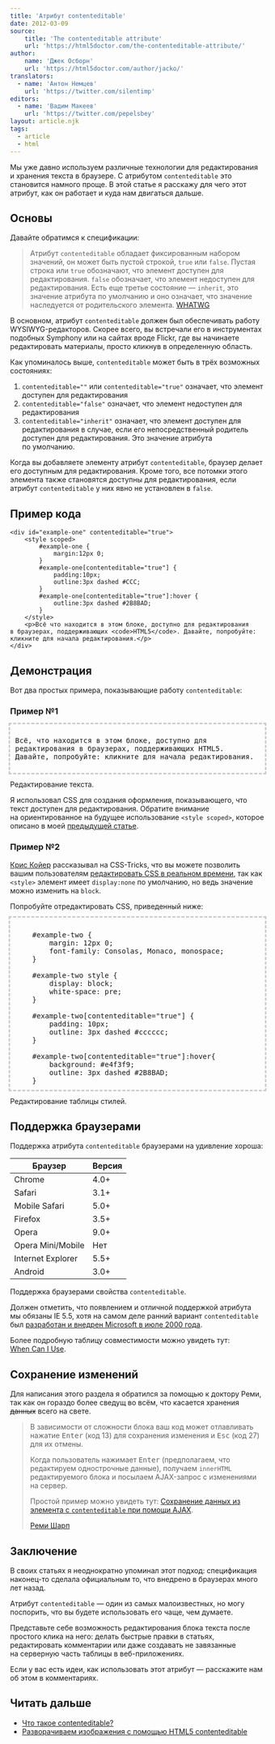 ```yaml
---
title: 'Атрибут contenteditable'
date: 2012-03-09
source:
    title: 'The contenteditable attribute'
    url: 'https://html5doctor.com/the-contenteditable-attribute/'
author:
    name: 'Джек Осборн'
    url: 'https://html5doctor.com/author/jacko/'
translators:
  - name: 'Антон Немцев'
    url: 'https://twitter.com/silentimp'
editors:
  - name: 'Вадим Макеев'
    url: 'https://twitter.com/pepelsbey'
layout: article.njk
tags:
  - article
  - html
---
```


Мы уже давно используем различные технологии для редактирования и хранения текста в браузере. С атрибутом `contenteditable` это становится намного проще. В этой статье я расскажу для чего этот атрибут, как он работает и куда нам двигаться дальше.

## Основы

Давайте обратимся к спецификации:

> Атрибут `contenteditable` обладает фиксированным набором значений, он может быть пустой строкой, `true` или `false`. Пустая строка или `true` обозначают, что элемент доступен для редактирования. `false` обозначает, что элемент недоступен для редактирования. Есть еще третье состояние — `inherit`, это значение атрибута по умолчанию и оно означает, что значение наследуется от родительского элемента.
> [WHATWG](http://www.whatwg.org/specs/web-apps/current-work/multipage/editing.html#contenteditable)

В основном, атрибут `contenteditable` должен был обеспечивать работу WYSIWYG-редакторов. Скорее всего, вы встречали его в инструментах подобных Symphony или на сайтах вроде Flickr, где вы начинаете редактировать материалы, просто кликнув в определенную область.

Как упоминалось выше, `contenteditable` может быть в трёх возможных состояниях:

1. `contenteditable=""` или `contenteditable="true"` означает, что элемент доступен для редактирования
2. `contenteditable="false"` означает, что элемент недоступен для редактирования
3. `contenteditable="inherit"` означает, что элемент доступен для редактирования в случае, если его непосредственный родитель доступен для редактирования. Это значение атрибута по умолчанию.

Когда вы добавляете элементу атрибут `contenteditable`, браузер делает его доступным для редактирования. Кроме того, все потомки этого элемента также становятся доступны для редактирования, если атрибут `contenteditable` у них явно не установлен в `false`.

## Пример кода

    <div id="example-one" contenteditable="true">
        <style scoped>
            #example-one {
                margin:12px 0;
            }
            #example-one[contenteditable="true"] {
                padding:10px;
                outline:3px dashed #CCC;
            }
            #example-one[contenteditable="true"]:hover {
                outline:3px dashed #2B8BAD;
            }
        </style>
        <p>Всё что находится в этом блоке, доступно для редактирования в браузерах, поддерживающих <code>HTML5</code>. Давайте, попробуйте: кликните для начала редактирования.</p>
    </div>

## Демонстрация

Вот два простых примера, показывающие работу `contenteditable`:

### Пример №1

<div id="example-one" contenteditable="true">

<style>
    #example-one {
        margin: 12px 0;
        font-family: Consolas, Monaco, monospace;
    }

    #example-one[contenteditable="true"] {
        padding: 10px;
        outline: 3px dashed #cccccc;
    }

    #example-one[contenteditable="true"]:hover {
        background: #e4f3f9;
        outline:3px dashed #2b8bad;
    }
</style>

Всё, что находится в этом блоке, доступно для редактирования в браузерах, поддерживающих HTML5. Давайте, попробуйте: кликните для начала редактирования.

</div>

Редактирование текста.

Я использовал CSS для создания оформления, показывающего, что текст доступен для редактирования. Обратите внимание на ориентированное на будущее использование `<style scoped>`, которое описано в моей [предыдущей статье](https://html5doctor.com/the-scoped-attribute/).

### Пример №2

[Крис Койер](https://twitter.com/chriscoyier) рассказывал на CSS-Tricks, что вы можете позволить вашим пользователям [редактировать CSS в реальном времени](http://css-tricks.com/show-and-edit-style-element/), так как `<style>` элемент имеет `display:none` по умолчанию, но ведь значение можно изменить на `block`.

Попробуйте отредактировать CSS, приведенный ниже:

<div id="example-two" contenteditable="true">

<style contenteditable="true">
    #example-two {
        margin: 12px 0;
        font-family: Consolas, Monaco, monospace;
    }

    #example-two style {
        display: block;
        white-space: pre;
    }

    #example-two[contenteditable="true"] {
        padding: 10px;
        outline: 3px dashed #cccccc;
    }

    #example-two[contenteditable="true"]:hover{
        background: #e4f3f9;
        outline: 3px dashed #2B8BAD;
    }
</style>

</div>

Редактирование таблицы стилей.

## Поддержка браузерами

Поддержка атрибута `contenteditable` браузерами на удивление хороша:

| Браузер           | Версия |
| ----------------- | ------ |
| Chrome            | 4.0+   |
| Safari            | 3.1+   |
| Mobile Safari     | 5.0+   |
| Firefox           | 3.5+   |
| Opera             | 9.0+   |
| Opera Mini/Mobile | Нет    |
| Internet Explorer | 5.5+   |
| Android           | 3.0+   |

Поддержка браузерами свойства `contenteditable`.

Должен отметить, что появлением и отличной поддержкой атрибута мы обязаны IE 5.5, хотя на самом деле ранний вариант `contenteditable` был [разработан и внедрен Microsoft в июле 2000 года](http://msdn.microsoft.com/en-us/library/ms537837(VS.85).aspx).

Более подробную таблицу совместимости можно увидеть тут: [When Can I Use](http://caniuse.com/contenteditable).

## Сохранение изменений

Для написания этого раздела я обратился за помощью к доктору Реми, так как он гораздо более сведущ во всём, что касается хранения <del>данных</del> всего на свете.

> В зависимости от сложности блока ваш код может отлавливать нажатие <kbd>Enter</kbd> (код 13) для сохранения изменения и <kbd>Esc</kbd> (код 27) для их отмены.
>
> Когда пользователь нажимает <kbd>Enter</kbd> (предполагаем, что редактируем однострочные данные), получаем `innerHTML` редактируемого блока и посылаем AJAX-запрос с изменениями на сервер.
>
> Простой пример можно увидеть тут: [Сохранение данных из элемента с `сontenteditable` при помощи AJAX](http://jsbin.com/owavu3).
>
> [Реми Шарп](http://remysharp.com/)

## Заключение

В своих статьях я неоднократно упоминал этот подход: спецификация наконец-то сделала официальным то, что внедрено в браузерах много лет назад.

Атрибут `contenteditable` — один из самых малоизвестных, но могу поспорить, что вы будете использовать его чаще, чем думаете.

Представьте себе возможность редактирования блока текста после простого клика на него: делать быстрые правки в статьях, редактировать комментарии или даже создавать не завязанные на серверную часть таблицы в веб-приложениях.

Если у вас есть идеи, как использовать этот атрибут — расскажите нам об этом в комментариях.

## Читать дальше

- [Что такое contenteditable?](http://blog.whatwg.org/the-road-to-html-5-contenteditable#what)
- [Разворачиваем изображения с помощью HTML5 contenteditable](http://css-tricks.com/expanding-images-html5/)
